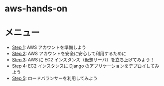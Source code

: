 # aws-hands-on
# メニュー
* [Step 1](./docs/Step_1.md): AWS アカウントを準備しよう
* [Step 2](./docs/Step_2.md): AWS アカウントを安全に安心して利用するために
* [Step 3](./docs/Step_3.md): AWS に EC2 インスタンス（仮想サーバ）を立ち上げてみよう！
* [Step 4](./docs/Step_4.md): EC2 インスタンスに Django のアプリケーションをデプロイしてみよう
* [Step 5](./docs/Step_5.md): ロードバランサーを利用してみよう
